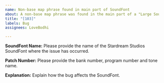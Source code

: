 ```yaml
---
name: Non-base map phrase found in main part of SoundFont
about: A non-base map phrase was found in the main part of a "Large SoundFont Project".
title: "[103]"
labels: Bug
assignees: LoveBodhi

---
```


**SoundFont Name:**
Please provide the name of the Stardream Studios SoundFont where the issue has occurred.

**Patch Number:**
Please provide the bank number, program number and tone name.

**Explanation:**
Explain how the bug affects the SoundFont.
